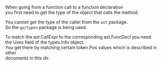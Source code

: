 When going from a function call to a function declaration \
you first need to get the type of the object that calls the method.

You cannot get the type of the caller from the `ast` package.\
So the `go/types` package is being used.

To match the ast.CallExpr to the corresponding ast.FuncDecl you need \
the Uses field of the types.Info object.\
You get there by matching certain token.Pos values which is described in other \
documents in this dir.
